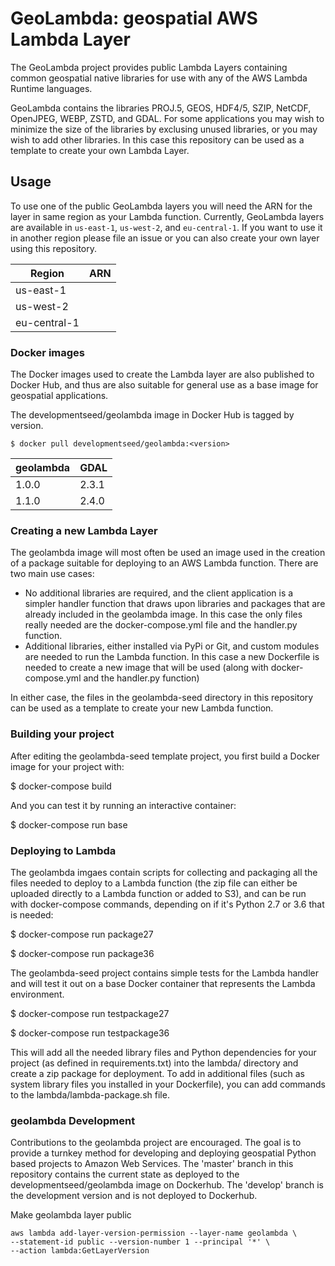 # GeoLambda: geospatial AWS Lambda Layer

The GeoLambda project provides public Lambda Layers containing common geospatial native libraries for use with any of the AWS Lambda Runtime languages.

GeoLambda contains the libraries PROJ.5, GEOS, HDF4/5, SZIP, NetCDF, OpenJPEG, WEBP, ZSTD, and GDAL. For some applications you may wish to minimize the size of the libraries by exclusing unused libraries, or you may wish to add other libraries. In this case this repository can be used as a template to create your own Lambda Layer.

## Usage

To use one of the public GeoLambda layers you will need the ARN for the layer in same region as your Lambda function. Currently, GeoLambda layers are available in `us-east-1`, `us-west-2`, and `eu-central-1`. If you want to use it in another region please file an issue or you can also create your own layer using this repository.

| Region | ARN |
| ------ | --- |
| us-east-1 | |
| us-west-2 | |
| eu-central-1 | |

### Docker images

The Docker images used to create the Lambda layer are also published to Docker Hub, and thus are also suitable for general use as a base image for geospatial applications. 

The developmentseed/geolambda image in Docker Hub is tagged by version.

	$ docker pull developmentseed/geolambda:<version>

| geolambda | GDAL  |
| -------- | ----  |
| 1.0.0    | 2.3.1 |
| 1.1.0    | 2.4.0 |

### Creating a new Lambda Layer

The geolambda image will most often be used an image used in the creation of a package suitable for deploying to an AWS Lambda function. There are two main use cases:

- No additional libraries are required, and the client application is a simpler handler function that draws upon libraries and packages that are already included in the geolambda image. In this case the only files really needed are the docker-compose.yml file and the handler.py function.
- Additional libraries, either installed via PyPi or Git, and custom modules are needed to run the Lambda function. In this case a new Dockerfile is needed to create a new image that will be used (along with docker-compose.yml and the handler.py function)

In either case, the files in the geolambda-seed directory in this repository can be used as a template to create your new Lambda function.

### Building your project

After editing the geolambda-seed template project, you first build a Docker image for your project with:

$ docker-compose build

And you can test it by running an interactive container:

$ docker-compose run base

### Deploying to Lambda

The geolambda imgaes contain scripts for collecting and packaging all the files needed to deploy to a Lambda function (the zip file can either be uploaded directly to a Lambda function or added to S3), and can be run with docker-compose commands, depending on if it's Python 2.7 or 3.6 that is needed:

$ docker-compose run package27

$ docker-compose run package36

The geolambda-seed project contains simple tests for the Lambda handler and will test it out on a base Docker container that represents the Lambda environment.

$ docker-compose run testpackage27

$ docker-compose run testpackage36

This will add all the needed library files and Python dependencies for your project (as defined in requirements.txt) into the lambda/ directory and create a zip package for deployment. To add in additional files (such as system library files you installed in your Dockerfile), you can add commands to the lambda/lambda-package.sh file.


### geolambda Development

Contributions to the geolambda project are encouraged. The goal is to provide a turnkey method for developing and deploying geospatial Python based projects to Amazon Web Services. The 'master' branch in this repository contains the current state as deployed to the developmentseed/geolambda image on Dockerhub. The 'develop' branch is the development version and is not deployed to Dockerhub.

Make geolambda layer public

```
aws lambda add-layer-version-permission --layer-name geolambda \
--statement-id public --version-number 1 --principal '*' \
--action lambda:GetLayerVersion
```
